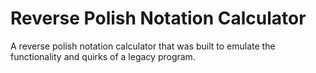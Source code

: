 # Reverse Polish Notation Calculator
A reverse polish notation calculator that was built to emulate the functionality and quirks of a legacy program.
